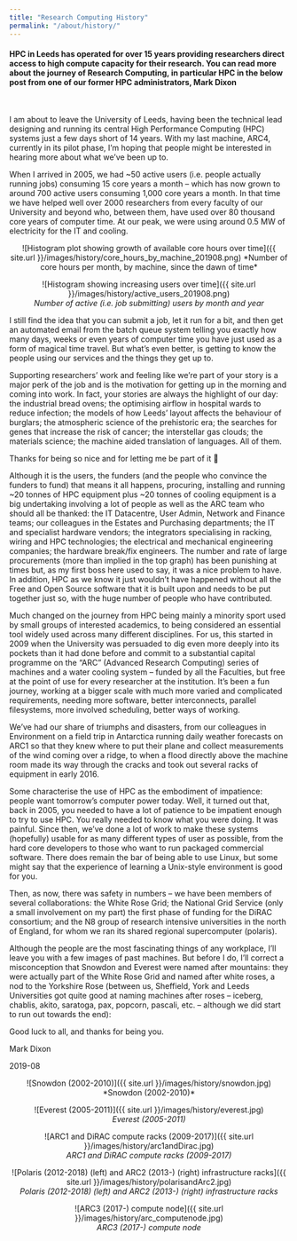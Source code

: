 ```yaml
---
title: "Research Computing History"
permalink: "/about/history/"
---
```


#### HPC in Leeds has operated for over 15 years providing researchers direct access to high compute capacity for their research. You can read more about the journey of Research Computing, in particular HPC in the below post from one of our former HPC administrators, Mark Dixon  
<br>

I am about to leave the University of Leeds, having been the technical lead designing and running its central High Performance Computing (HPC) systems just a few days short of 14 years. With my last machine, ARC4, currently in its pilot phase, I’m hoping that people might be interested in hearing more about what we’ve been up to.

When I arrived in 2005, we had ~50 active users (i.e. people actually running jobs) consuming 15 core years a month – which has now grown to around 700 active users consuming 1,000 core years a month. In that time we have helped well over 2000 researchers from every faculty of our University and beyond who, between them, have used over 80 thousand core years of computer time. At our peak, we were using around 0.5 MW of electricity for the IT and cooling.

<div markdown="1" style="text-align:center;">
![Histogram plot showing growth of available core hours over time]({{ site.url }}/images/history/core_hours_by_machine_201908.png)  
*Number of core hours per month, by machine, since the dawn of time*

![Histogram showing increasing users over time]({{ site.url }}/images/history/active_users_201908.png)  
*Number of active (i.e. job submitting) users by month and year*
</div>

I still find the idea that you can submit a job, let it run for a bit, and then get an automated email from the batch queue system telling you exactly how many days, weeks or even years of computer time you have just used as a form of magical time travel. But what’s even better, is getting to know the people using our services and the things they get up to.

Supporting researchers’ work and feeling like we’re part of your story is a major perk of the job and is the motivation for getting up in the morning and coming into work. In fact, your stories are always the highlight of our day: the industrial bread ovens; the optimising airflow in hospital wards to reduce infection; the models of how Leeds’ layout affects the behaviour of burglars; the atmospheric science of the prehistoric era; the searches for genes that increase the risk of cancer; the interstellar gas clouds; the materials science; the machine aided translation of languages. All of them.

Thanks for being so nice and for letting me be part of it 🙂

Although it is the users, the funders (and the people who convince the funders to fund) that means it all happens, procuring, installing and running ~20 tonnes of HPC equipment plus ~20 tonnes of cooling equipment is a big undertaking involving a lot of people as well as the ARC team who should all be thanked: the IT Datacentre, User Admin, Network and Finance teams; our colleagues in the Estates and Purchasing departments; the IT and specialist hardware vendors; the integrators specialising in racking, wiring and HPC technologies; the electrical and mechanical engineering companies; the hardware break/fix engineers. The number and rate of large procurements (more than implied in the top graph) has been punishing at times but, as my first boss here used to say, it was a nice problem to have. In addition, HPC as we know it just wouldn’t have happened without all the Free and Open Source software that it is built upon and needs to be put together just so, with the huge number of people who have contributed.

Much changed on the journey from HPC being mainly a minority sport used by small groups of interested academics, to being considered an essential tool widely used across many different disciplines. For us, this started in 2009 when the University was persuaded to dig even more deeply into its pockets than it had done before and commit to a substantial capital programme on the “ARC” (Advanced Research Computing) series of machines and a water cooling system – funded by all the Faculties, but free at the point of use for every researcher at the institution. It’s been a fun journey, working at a bigger scale with much more varied and complicated requirements, needing more software, better interconnects, parallel filesystems, more involved scheduling, better ways of working.

We’ve had our share of triumphs and disasters, from our colleagues in Environment on a field trip in Antarctica running daily weather forecasts on ARC1 so that they knew where to put their plane and collect measurements of the wind coming over a ridge, to when a flood directly above the machine room made its way through the cracks and took out several racks of equipment in early 2016.

Some characterise the use of HPC as the embodiment of impatience: people want tomorrow’s computer power today. Well, it turned out that, back in 2005, you needed to have a lot of patience to be impatient enough to try to use HPC. You really needed to know what you were doing. It was painful. Since then, we’ve done a lot of work to make these systems (hopefully) usable for as many different types of user as possible, from the hard core developers to those who want to run packaged commercial software. There does remain the bar of being able to use Linux, but some might say that the experience of learning a Unix-style environment is good for you.

Then, as now, there was safety in numbers – we have been members of several collaborations: the White Rose Grid; the National Grid Service (only a small involvement on my part) the first phase of funding for the DiRAC consortium; and the N8 group of research intensive universities in the north of England, for whom we ran its shared regional supercomputer (polaris).

Although the people are the most fascinating things of any workplace, I’ll leave you with a few images of past machines. But before I do, I’ll correct a misconception that Snowdon and Everest were named after mountains: they were actually part of the White Rose Grid and named after white roses, a nod to the Yorkshire Rose (between us, Sheffield, York and Leeds Universities got quite good at naming machines after roses – iceberg, chablis, akito, saratoga, pax, popcorn, pascali, etc. – although we did start to run out towards the end):

Good luck to all, and thanks for being you.

Mark Dixon

2019-08

<div markdown="1" style="text-align:center;">
![Snowdon (2002-2010)]({{ site.url }}/images/history/snowdon.jpg)  
*Snowdon (2002-2010)*

![Everest (2005-2011)]({{ site.url }}/images/history/everest.jpg)  
*Everest (2005-2011)*

![ARC1 and DiRAC compute racks (2009-2017)]({{ site.url }}/images/history/arc1andDirac.jpg)  
*ARC1 and DiRAC compute racks (2009-2017)*

![Polaris (2012-2018) (left) and ARC2 (2013-) (right) infrastructure racks]({{ site.url }}/images/history/polarisandArc2.jpg)  
*Polaris (2012-2018) (left) and ARC2 (2013-) (right) infrastructure racks*

![ARC3 (2017-) compute node]({{ site.url }}/images/history/arc_computenode.jpg)  
*ARC3 (2017-) compute node*
</div>
